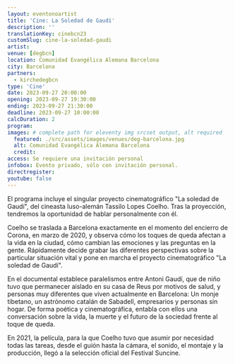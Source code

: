```yaml
---
layout: eventonoartist
title: 'Cine: La Soledad de Gaudí'
description: ''
translationKey: cinebcn23
customSlug: cine-la-soledad-gaudi
artist:
venue: [degbcn]
location: Comunidad Evangélica Alemana Barcelona
city: Barcelona
partners:
  - kirchedegbcn
type: 'Cine'
date: 2023-09-27 20:00:00
opening: 2023-09-27 19:30:00
ending: 2023-09-27 21:30:00
deadline: 2023-09-27 10:00:00
calcDuration: 2
program:
images: # complete path for eleventy img srcset output, alt required
  featured: ./src/assets/images/venues/deg-barcelona.jpg
  alt: Comunidad Evangélica Alemana Barcelona
  credit:
access: Se requiere una invitación personal
infobox: Evento privado, sólo con invitación personal.
directregister:
youtube: false
---
```


El programa incluye el singular proyecto cinematográfico "La soledad de Gaudí", del cineasta luso-alemán Tassilo Lopes Coelho. Tras la proyección, tendremos la oportunidad de hablar personalmente con él.

Coelho se traslada a Barcelona exactamente en el momento del encierro de Corona, en marzo de 2020, y observa cómo los toques de queda afectan a la vida en la ciudad, cómo cambian las emociones y las preguntas en la gente. Rápidamente decide grabar las diferentes perspectivas sobre la particular situación vital y pone en marcha el proyecto cinematográfico "La soledad de Gaudí".

En el documental establece paralelismos entre Antoni Gaudí, que de niño tuvo que permanecer aislado en su casa de Reus por motivos de salud, y personas muy diferentes que viven actualmente en Barcelona: Un monje tibetano, un astrónomo catalán de Sabadell, empresarios y personas sin hogar.
De forma poética y cinematográfica, entabla con ellos una conversación sobre la vida, la muerte y el futuro de la sociedad frente al toque de queda.

En 2021, la película, para la que Coelho tuvo que asumir por necesidad todas las tareas, desde el guión hasta la cámara, el sonido, el montaje y la producción, llegó a la selección oficial del Festival Suncine.
